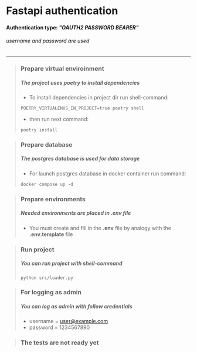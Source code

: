 # Fastapi authentication 

#### Authentication type: *"OAUTH2 PASSWORD BEARER"*

###### *username and password are used*

---

>### Prepare virtual enviroinment
>##### The project uses poetry to install dependencies
>
>* To install dependencies in project dir run shell-command:
>
>```
>POETRY_VIRTUALENVS_IN_PROJECT=true poetry shell
>```
>
>* then run next command:
>
>```
>poetry install
>```

>### Prepare database
>##### The postgres database is used for data storage
>
>* For launch postgres database in docker container run command:
>
>```
>docker compose up -d
>```


>### Prepare environments
>##### Needed environments are placed in *.env* file
>
>* You must create and fill in the **.env** file by analogy with the **.env.template** file

>### Run project
>##### You can run project with shell-command
>
> `python src/loader.py`

>### For logging as admin
>##### You can log as admin with follow credentials
>* username = user@example.com
>* password = 1234567890

>### The tests are not ready yet